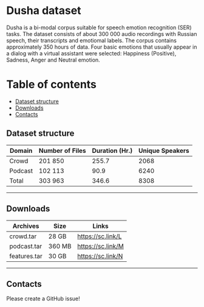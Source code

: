 # Dusha dataset

Dusha is a bi-modal corpus suitable for speech emotion recognition (SER) tasks. The dataset consists of about 300 000 audio recordings with Russian speech, their transcripts and emotiomal labels. The corpus contains approximately 350 hours of data. Four basic emotions that usually appear in a dialog with a virtual assistant were selected: Happiness (Positive), Sadness, Anger and Neutral emotion.

# Table of contents

- [Dataset structure](https://github.com/anonresearch2/dusha/#dataset-structure)
- [Downloads](https://github.com/anonresearch2/dusha/#downloads)
- [Contacts](https://github.com/anonresearch2/dusha/#contacts)

## **Dataset structure**

| Domain         | Number of Files | Duration (Hr.) | Unique Speakers |
|----------------|------------|--------|---------|
| Crowd          | 201 850    | 255.7  | 2068    |
| Podcast        | 102 113    |  90.9  | 6240    |
| Total          | 303 963    | 346.6  | 8308    |

---
## **Downloads**

| Archives          | Size       |  Links              |
|-------------------|------------|---------------------|
| crowd.tar         | 28 GB      | https://sc.link/L   |
| podcast.tar       | 360 MB     | https://sc.link/M   |
| features.tar      | 30 GB      | https://sc.link/N   |

---

## **Contacts**

Please create a GitHub issue!

